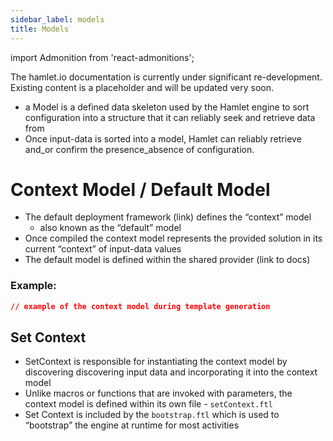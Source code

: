 ```yaml
---
sidebar_label: models
title: Models
---
```

import Admonition from 'react-admonitions';

<Admonition type="warning" title="Under Construction">
The hamlet.io documentation is currently under significant re-development. Existing content is a placeholder and will be updated very soon.
</Admonition>

* a Model is a defined data skeleton used by the Hamlet engine to sort configuration into a structure that it can reliably seek and retrieve data from
* Once input-data is sorted into a model, Hamlet can reliably retrieve and_or confirm the presence_absence of configuration.

# Context Model / Default Model
* The default deployment framework (link) defines the “context” model
	* also known as the “default” model
* Once compiled the context model represents the provided solution in its current “context” of input-data values
* The default model is defined within the shared provider (link to docs)

### Example:
```json
// example of the context model during template generation
```

## Set Context
* SetContext is responsible for instantiating the context model by discovering discovering input data and incorporating it into the context model
* Unlike macros or functions that are invoked with parameters, the context model is defined within its own file - `setContext.ftl`
* Set Context is included by the `bootstrap.ftl` which is used to “bootstrap” the engine at runtime for most activities
